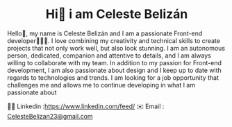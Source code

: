 <h1 align= "center"> Hi👋 i am Celeste Belizán </h1> 
Hello👋, my name is Celeste Belizán and I am a passionate Front-end developer👩🏻‍💻. I love combining my creativity and technical skills to create projects that not only work well, but also look stunning. I am an autonomous person, dedicated, companion and attentive to details, and I am always willing to collaborate with my team. In addition to my passion for Front-end development, I am also passionate about design and I keep up to date with regards to technologies and trends. I am looking for a job opportunity that challenges me and allows me to continue developing in what I am passionate about

👨‍💻 Linkedin :https://www.linkedin.com/feed/
✉️ Email : CelesteBelizan23@gmail.com
